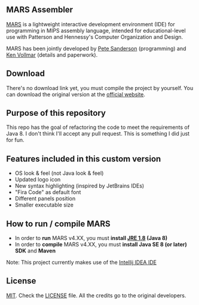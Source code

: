 ## MARS Assembler
[MARS][1] is a lightweight interactive development environment (IDE) for programming in MIPS assembly language, intended for educational-level use with Patterson and Hennessy's Computer Organization and Design.

MARS has been jointly developed by [Pete Sanderson][4] (programming) and [Ken Vollmar][5] (details and paperwork).

## Download
There's no download link yet, you must compile the project by yourself.
You can download the original version at the [official website][6].

## Purpose of this repository
This repo has the goal of refactoring the code to meet the requirements of Java 8.
I don't think I'll accept any pull request. This is something I did just for fun.

## Features included in this custom version
- OS look & feel (not Java look & feel)
- Updated logo icon
- New syntax highlighting (inspired by JetBrains IDEs)
- "Fira Code" as default font
- Different panels position
- Smaller executable size

## How to run / compile MARS
- In order to **run** MARS v4.XX, you must **install [JRE 1.8][9] (Java 8)**
- In order to **compile** MARS v4.XX, you must **install Java SE 8 (or later) SDK** and **Maven**
 
 Note: This project currently makes use of the [Intellij IDEA IDE][10]

## License
[MIT][2]. Check the [LICENSE][3] file. All the credits go to the original developers.

  [1]: http://courses.missouristate.edu/KenVollmar/MARS/index.htm
  [2]: http://www.opensource.org/licenses/mit-license.html
  [3]: https://github.com/adolphenom/MARS_Assembler/blob/master/LICENSE
  [4]: http://faculty.otterbein.edu/PSanderson/
  [5]: http://courses.missouristate.edu/KenVollmar/
  [6]: http://courses.missouristate.edu/KenVollmar/MARS/download.htm
  [7]: http://courses.missouristate.edu/KenVollmar/MARS/Help/MarsHelpIntro.html
  [9]: https://www.java.com
  [10]: https://www.jetbrains.com/idea/
